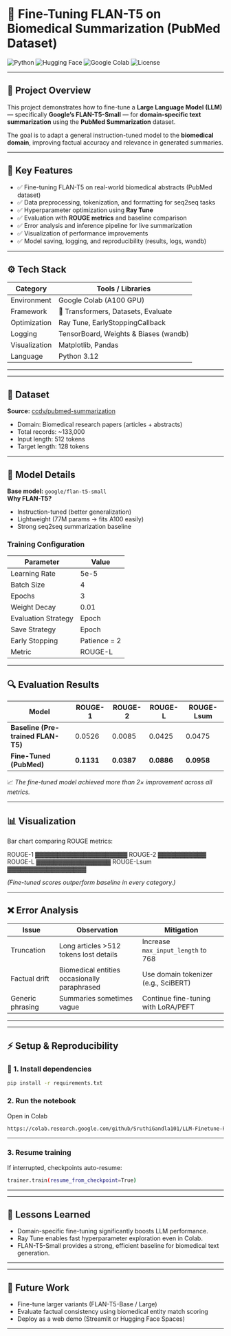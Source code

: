 
# 🧠 Fine-Tuning FLAN-T5 on Biomedical Summarization (PubMed Dataset)

![Python](https://img.shields.io/badge/Python-3.12-blue?logo=python)
![Hugging Face](https://img.shields.io/badge/Transformers-🤗-yellow)
![Google Colab](https://img.shields.io/badge/Google%20Colab-A100%20GPU-orange?logo=googlecolab)
![License](https://img.shields.io/badge/License-MIT-green)

---

## 📘 Project Overview
This project demonstrates how to fine-tune a **Large Language Model (LLM)** — specifically **Google’s FLAN-T5-Small** — for **domain-specific text summarization** using the **PubMed Summarization** dataset.

The goal is to adapt a general instruction-tuned model to the **biomedical domain**, improving factual accuracy and relevance in generated summaries.

---

## 🧩 Key Features
- ✅ Fine-tuning FLAN-T5 on real-world biomedical abstracts (PubMed dataset)
- ✅ Data preprocessing, tokenization, and formatting for seq2seq tasks
- ✅ Hyperparameter optimization using **Ray Tune**
- ✅ Evaluation with **ROUGE metrics** and baseline comparison
- ✅ Error analysis and inference pipeline for live summarization
- ✅ Visualization of performance improvements
- ✅ Model saving, logging, and reproducibility (results, logs, wandb)

---

## ⚙️ Tech Stack
| Category | Tools / Libraries |
|-----------|------------------|
| Environment | Google Colab (A100 GPU) |
| Framework | 🤗 Transformers, Datasets, Evaluate |
| Optimization | Ray Tune, EarlyStoppingCallback |
| Logging | TensorBoard, Weights & Biases (wandb) |
| Visualization | Matplotlib, Pandas |
| Language | Python 3.12 |

---


---

## 🧮 Dataset
**Source:** [ccdv/pubmed-summarization](https://huggingface.co/datasets/ccdv/pubmed-summarization)  
- Domain: Biomedical research papers (articles + abstracts)  
- Total records: ~133,000    
- Input length: 512 tokens  
- Target length: 128 tokens  

---

## 🧠 Model Details
**Base model:** `google/flan-t5-small`  
**Why FLAN-T5?**
- Instruction-tuned (better generalization)  
- Lightweight (77M params → fits A100 easily)  
- Strong seq2seq summarization baseline  

### Training Configuration
| Parameter | Value |
|------------|--------|
| Learning Rate | 5e-5 |
| Batch Size | 4 |
| Epochs | 3 |
| Weight Decay | 0.01 |
| Evaluation Strategy | Epoch |
| Save Strategy | Epoch |
| Early Stopping | Patience = 2 |
| Metric | ROUGE-L |

---

## 🔍 Evaluation Results

| Model | ROUGE-1 | ROUGE-2 | ROUGE-L | ROUGE-Lsum |
|--------|----------|----------|-----------|-------------|
| **Baseline (Pre-trained FLAN-T5)** | 0.0526 | 0.0085 | 0.0425 | 0.0475 |
| **Fine-Tuned (PubMed)** | **0.1131** | **0.0387** | **0.0886** | **0.0958** |

📈 *The fine-tuned model achieved more than 2× improvement across all metrics.*

---

## 📊 Visualization
Bar chart comparing ROUGE metrics:

ROUGE-1 ▓▓▓▓▓▓▓▓▓▓▓▓▓▓▓▓▓▓▓▓▓
ROUGE-2 ▓▓▓▓▓▓▓▓▓▓▓
ROUGE-L ▓▓▓▓▓▓▓▓▓▓▓▓▓▓▓▓▓
ROUGE-Lsum ▓▓▓▓▓▓▓▓▓▓▓▓▓▓▓▓▓▓


*(Fine-tuned scores outperform baseline in every category.)*

---

## ❌ Error Analysis

| Issue | Observation | Mitigation |
|--------|--------------|-------------|
| Truncation | Long articles >512 tokens lost details | Increase `max_input_length` to 768 |
| Factual drift | Biomedical entities occasionally paraphrased | Use domain tokenizer (e.g., SciBERT) |
| Generic phrasing | Summaries sometimes vague | Continue fine-tuning with LoRA/PEFT |

---
---
## ⚡ Setup & Reproducibility

### 🧩 1. Install dependencies
```bash
pip install -r requirements.txt
```

### 2. Run the notebook
Open in Colab
```bash
https://colab.research.google.com/github/SruthiGandla101/LLM-Finetune-PubMed/blob/main/LLM_Finetune.ipynb
```
---
### 3. Resume training
If interrupted, checkpoints auto-resume:
```bash
trainer.train(resume_from_checkpoint=True)
```
---
---
##  🧩 Lessons Learned

- Domain-specific fine-tuning significantly boosts LLM performance.
- Ray Tune enables fast hyperparameter exploration even in Colab.
- FLAN-T5-Small provides a strong, efficient baseline for biomedical text generation.

---
---
## 🚧 Future Work

- Fine-tune larger variants (FLAN-T5-Base / Large)
- Evaluate factual consistency using biomedical entity match scoring
- Deploy as a web demo (Streamlit or Hugging Face Spaces)

---
